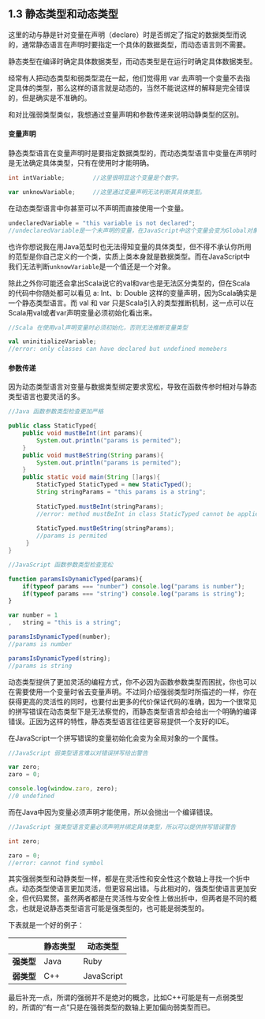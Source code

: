 ## 1.3 静态类型和动态类型

这里的动与静是针对变量在声明（declare）时是否绑定了指定的数据类型而说的，通常静态语言在声明时要指定一个具体的数据类型，而动态语言则不需要。

静态类型在编译时确定具体数据类型，而动态类型是在运行时确定具体数据类型。

经常有人把动态类型和弱类型混在一起，他们觉得用 var 去声明一个变量不去指定具体的类型，那么这样的语言就是动态的，当然不能说这样的解释是完全错误的，但是确实是不准确的。

和对比强弱类型类似，我想通过变量声明和参数传递来说明动静类型的区别。

#### 变量声明

静态类型语言在变量声明时是要指定数据类型的，而动态类型语言中变量在声明时是无法确定具体类型，只有在使用时才能明确。

```java
int intVariable;        //这里很明显这个变量是个数字。   
```
```javascript
var unknowVariable;     //这里通过变量声明无法判断其具体类型。
```
在动态类型语言中你甚至可以不声明而直接使用一个变量。

```javascript
undeclaredVariable = "this variable is not declared";
//undeclaredVariable是一个未声明的变量，在JavaScript中这个变量会变为Global对象的一个属性。
```

也许你想说我在用Java范型时也无法得知变量的具体类型，但不得不承认你所用的范型是你自己定义的一个类，实质上类本身就是数据类型。而在JavaScript中我们无法判断`unknowVariable`是一个值还是一个对象。

除此之外你可能还会拿出Scala说它的val和var也是无法区分类型的，但在Scala的代码中你随处都可以看见 a: Int、b: Double 这样的变量声明，因为Scala确实是一个静态类型语言。而 val 和 var 只是Scala引入的类型推断机制，这一点可以在Scala用val或者var声明变量必须初始化看出来。
```scala
//Scala 在使用val声明变量时必须初始化，否则无法推断变量类型

val uninitializeVariable;       
//error: only classes can have declared but undefined memebers
```

#### 参数传递

因为动态类型语言对变量与数据类型绑定要求宽松，导致在函数传参时相对与静态类型语言也要灵活的多。

```java
//Java 函数参数类型检查更加严格

public class StaticTyped{
    public void mustBeInt(int params){
        System.out.println("params is permited"); 
    }
    public void mustBeString(String params){
        System.out.println("params is permited"); 
    }
    public static void main(String []args){
        StaticTyped StaticTyped = new StaticTyped();
        String stringParams = "this params is a string";
        
        StaticTyped.mustBeInt(stringParams);
        //error: method mustBeInt in class StaticTyped cannot be applied to given types:
        
        StaticTyped.mustBeString(stringParams);
        //params is permited
     }
}
```
```javascript
//JavaScript 函数参数类型检查宽松

function paramsIsDynamicTyped(params){
    if(typeof params === "number") console.log("params is number");
    if(typeof params === "string") console.log("params is string");
}

var number = 1
,   string = "this is a string";

paramsIsDynamicTyped(number);
//params is number

paramsIsDynamicTyped(string);
//params is string
```

动态类型提供了更加灵活的编程方式，你不必因为函数参数类型而困扰，你也可以在需要使用一个变量时省去变量声明。不过同介绍强弱类型时所描述的一样，你在获得更高的灵活性的同时，也要付出更多的代价保证代码的准确，因为一个很常见的拼写错误在动态类型下是无法察觉的，而静态类型语言却会给出一个明确的编译错误。正因为这样的特性，静态类型语言往往更容易提供一个友好的IDE。

在JavaScript一个拼写错误的变量初始化会变为全局对象的一个属性。
```javascript
//JavaScript 弱类型语言难以对错误拼写给出警告

var zero;
zaro = 0;

console.log(window.zaro, zero);     
//0 undefined
```
而在Java中因为变量必须声明才能使用，所以会抛出一个编译错误。

```java
//JavaScript 强类型语言变量必须声明并绑定具体类型，所以可以提供拼写错误警告

int zero;

zaro = 0;           
//error: cannot find symbol
```

其实强弱类型和动静类型一样，都是在灵活性和安全性这个数轴上寻找一个折中点。动态类型使语言更加灵活，但更容易出错。与此相对的，强类型使语言更加安全，但代码累赘。虽然两者都是在灵活性与安全性上做出折中，但两者是不同的概念，也就是说静态类型语言可能是强类型的，也可能是弱类型的。

下表就是一个好的例子：

|               | 静态类型  | 动态类型      |
|--             | --        | --            |
| **强类型**    | Java      | Ruby          |
| **弱类型**    | C++       | JavaScript    |

最后补充一点，所谓的强弱并不是绝对的概念，比如C++可能是有一点弱类型的，所谓的“有一点”只是在强弱类型的数轴上更加偏向弱类型而已。
